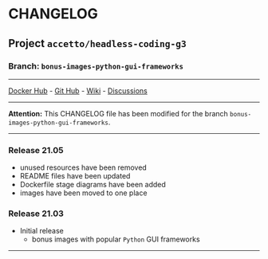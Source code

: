 # CHANGELOG

## Project `accetto/headless-coding-g3`

### Branch: `bonus-images-python-gui-frameworks`

***

[Docker Hub][this-docker] - [Git Hub][this-github] - [Wiki][sibling-wiki] - [Discussions][sibling-discussions]

***

**Attention:** This CHANGELOG file has been modified for the branch `bonus-images-python-gui-frameworks`.

***

### Release 21.05

- unused resources have been removed
- README files have been updated
- Dockerfile stage diagrams have been added
- images have been moved to one place

### Release 21.03

- Initial release
  - bonus images with popular `Python` GUI frameworks

***

[this-docker]: https://hub.docker.com/u/accetto/
[this-github]: https://github.com/accetto/headless-coding-g3/

[sibling-wiki]: https://github.com/accetto/ubuntu-vnc-xfce-g3/wiki
[sibling-discussions]: https://github.com/accetto/ubuntu-vnc-xfce-g3/discussions

[accetto-ubuntu-vnc-xfce-nodejs-g3]: https://hub.docker.com/r/accetto/ubuntu-vnc-xfce-nodejs-g3
